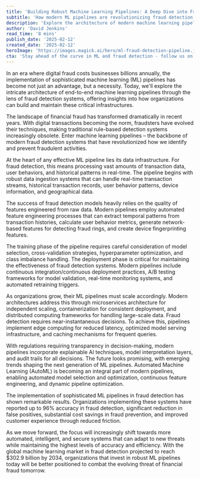 ```yaml
---
title: 'Building Robust Machine Learning Pipelines: A Deep Dive into Fraud Detection Implementation'
subtitle: 'How modern ML pipelines are revolutionizing fraud detection systems'
description: 'Explore the architecture of modern machine learning pipelines for fraud detection, from data ingestion to deployment, and learn how organizations are achieving up to 96% accuracy in fraud prevention through sophisticated ML implementations.'
author: 'David Jenkins'
read_time: '8 mins'
publish_date: '2025-02-12'
created_date: '2025-02-12'
heroImage: 'https://images.magick.ai/hero/ml-fraud-detection-pipeline.jpg'
cta: 'Stay ahead of the curve in ML and fraud detection - follow us on LinkedIn for regular insights into the latest developments in machine learning pipeline architecture and implementation strategies.'
---
```


In an era where digital fraud costs businesses billions annually, the implementation of sophisticated machine learning (ML) pipelines has become not just an advantage, but a necessity. Today, we'll explore the intricate architecture of end-to-end machine learning pipelines through the lens of fraud detection systems, offering insights into how organizations can build and maintain these critical infrastructures.

The landscape of financial fraud has transformed dramatically in recent years. With digital transactions becoming the norm, fraudsters have evolved their techniques, making traditional rule-based detection systems increasingly obsolete. Enter machine learning pipelines – the backbone of modern fraud detection systems that have revolutionized how we identify and prevent fraudulent activities.

At the heart of any effective ML pipeline lies its data infrastructure. For fraud detection, this means processing vast amounts of transaction data, user behaviors, and historical patterns in real-time. The pipeline begins with robust data ingestion systems that can handle real-time transaction streams, historical transaction records, user behavior patterns, device information, and geographical data.

The success of fraud detection models heavily relies on the quality of features engineered from raw data. Modern pipelines employ automated feature engineering processes that can extract temporal patterns from transaction histories, calculate user behavior metrics, generate network-based features for detecting fraud rings, and create device fingerprinting features.

The training phase of the pipeline requires careful consideration of model selection, cross-validation strategies, hyperparameter optimization, and class imbalance handling. The deployment phase is critical for maintaining the effectiveness of fraud detection systems. Modern pipelines include continuous integration/continuous deployment practices, A/B testing frameworks for model validation, real-time monitoring systems, and automated retraining triggers.

As organizations grow, their ML pipelines must scale accordingly. Modern architectures address this through microservices architecture for independent scaling, containerization for consistent deployment, and distributed computing frameworks for handling large-scale data. Fraud detection requires near-instantaneous decisions. To achieve this, pipelines implement edge computing for reduced latency, optimized model serving infrastructure, and caching mechanisms for frequent queries.

With regulations requiring transparency in decision-making, modern pipelines incorporate explainable AI techniques, model interpretation layers, and audit trails for all decisions. The future looks promising, with emerging trends shaping the next generation of ML pipelines. Automated Machine Learning (AutoML) is becoming an integral part of modern pipelines, enabling automated model selection and optimization, continuous feature engineering, and dynamic pipeline optimization.

The implementation of sophisticated ML pipelines in fraud detection has shown remarkable results. Organizations implementing these systems have reported up to 96% accuracy in fraud detection, significant reduction in false positives, substantial cost savings in fraud prevention, and improved customer experience through reduced friction.

As we move forward, the focus will increasingly shift towards more automated, intelligent, and secure systems that can adapt to new threats while maintaining the highest levels of accuracy and efficiency. With the global machine learning market in fraud detection projected to reach $302.9 billion by 2034, organizations that invest in robust ML pipelines today will be better positioned to combat the evolving threat of financial fraud tomorrow.